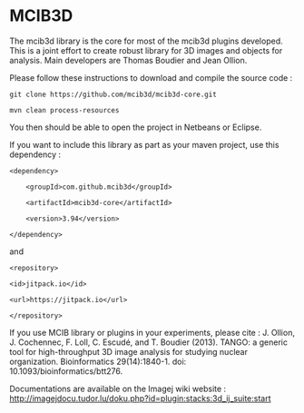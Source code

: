 # MCIB3D
The mcib3d library is the core for most of the mcib3d plugins developed. This is a joint effort to
create robust library for 3D images and objects for analysis. Main developers are Thomas Boudier and
Jean Ollion. 

Please follow these instructions to download and compile the source code : 

`git clone https://github.com/mcib3d/mcib3d-core.git`

`mvn clean process-resources`

You then should be able to open the project in Netbeans or Eclipse. 

If you want to include this library as part as your maven project, use this dependency : 

`<dependency>`

		<groupId>com.github.mcib3d</groupId>
		
		<artifactId>mcib3d-core</artifactId>
		
		<version>3.94</version>
		
`</dependency>`

and 

`<repository>`
			
	<id>jitpack.io</id>
	
	<url>https://jitpack.io</url>
	
`</repository>`

  
  If you use MCIB library or plugins in your experiments, please cite : 
  J. Ollion, J. Cochennec, F. Loll, C. Escudé, and T. Boudier (2013). 
  TANGO: a generic tool for high-throughput 3D image analysis for studying nuclear organization.
  Bioinformatics 29(14):1840-1. doi: 10.1093/bioinformatics/btt276.
  
  Documentations are available on the Imagej wiki website : 
  http://imagejdocu.tudor.lu/doku.php?id=plugin:stacks:3d_ij_suite:start

